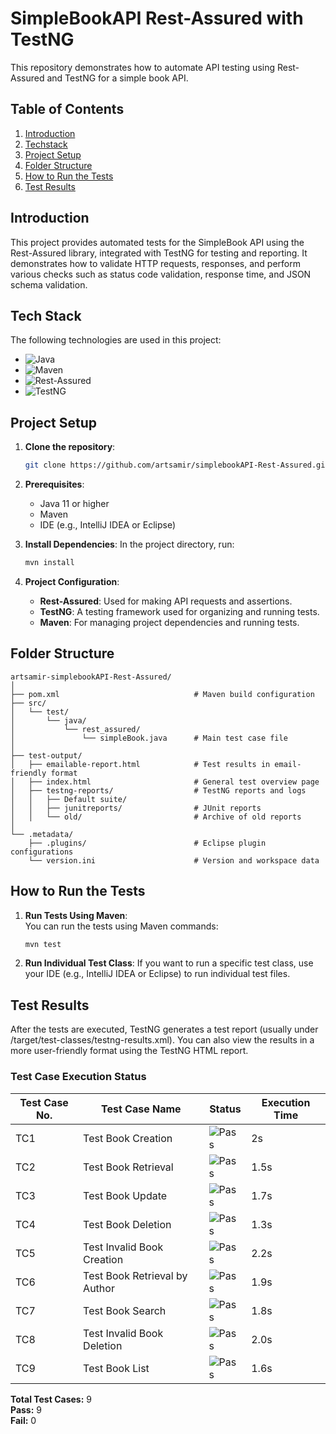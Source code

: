 # SimpleBookAPI Rest-Assured with TestNG

This repository demonstrates how to automate API testing using Rest-Assured and TestNG for a simple book API.

## Table of Contents
1. [Introduction](#introduction)
2. [Techstack](#Techstack)
3. [Project Setup](#project-setup)
4. [Folder Structure](#folder-structure)
5. [How to Run the Tests](#how-to-run-the-tests)
6. [Test Results](#test-results)


## Introduction

This project provides automated tests for the SimpleBook API using the Rest-Assured library, integrated with TestNG for testing and reporting. It demonstrates how to validate HTTP requests, responses, and perform various checks such as status code validation, response time, and JSON schema validation.

## Tech Stack

The following technologies are used in this project:

- ![Java](https://img.shields.io/badge/Java-11-blue?style=flat&logo=openjdk&logoColor=white)  
- ![Maven](https://img.shields.io/badge/Maven-3.8.4-c71a36?style=flat&logo=apache-maven&logoColor=white)  
- ![Rest-Assured](https://img.shields.io/badge/Rest--Assured-4.3.3-00b0b9?style=flat&logo=swagger&logoColor=white)  
- ![TestNG](https://img.shields.io/badge/TestNG-7.4.0-2e6a47?style=flat&logo=testng&logoColor=white)


## Project Setup

1. **Clone the repository**:
    ```bash
    git clone https://github.com/artsamir/simplebookAPI-Rest-Assured.git
    ```

2. **Prerequisites**:
    - Java 11 or higher
    - Maven
    - IDE (e.g., IntelliJ IDEA or Eclipse)

3. **Install Dependencies**:
    In the project directory, run:
    ```bash
    mvn install
    ```

4. **Project Configuration**:
    - **Rest-Assured**: Used for making API requests and assertions.
    - **TestNG**: A testing framework used for organizing and running tests.
    - **Maven**: For managing project dependencies and running tests.
  
## Folder Structure

```
artsamir-simplebookAPI-Rest-Assured/
│
├── pom.xml                              # Maven build configuration
├── src/
│   └── test/
│       └── java/
│           └── rest_assured/
│               └── simpleBook.java      # Main test case file
│
├── test-output/
│   ├── emailable-report.html            # Test results in email-friendly format
│   ├── index.html                       # General test overview page
│   ├── testng-reports/                  # TestNG reports and logs
│   │   ├── Default suite/
│   │   ├── junitreports/                # JUnit reports
│   │   └── old/                         # Archive of old reports
│
└── .metadata/
    ├── .plugins/                        # Eclipse plugin configurations
    └── version.ini                      # Version and workspace data
```
    

## How to Run the Tests

1. **Run Tests Using Maven**:  
   You can run the tests using Maven commands:
   ```bash
   mvn test
2. **Run Individual Test Class**:
   If you want to run a specific test class, use your IDE (e.g., IntelliJ IDEA or Eclipse) to run individual test files.

## Test Results
After the tests are executed, TestNG generates a test report (usually under /target/test-classes/testng-results.xml). You can also view the results in a more user-friendly format using the TestNG HTML report.

### Test Case Execution Status

| Test Case No. | Test Case Name    | Status | Execution Time |
|---------------|-------------------|--------|----------------|
| TC1           | Test Book Creation| ![Pass](https://img.shields.io/badge/Status-Pass-brightgreen) | 2s |
| TC2           | Test Book Retrieval| ![Pass](https://img.shields.io/badge/Status-Pass-brightgreen) | 1.5s |
| TC3           | Test Book Update   | ![Pass](https://img.shields.io/badge/Status-Pass-brightgreen) | 1.7s |
| TC4           | Test Book Deletion | ![Pass](https://img.shields.io/badge/Status-Pass-brightgreen) | 1.3s |
| TC5           | Test Invalid Book Creation| ![Pass](https://img.shields.io/badge/Status-Pass-brightgreen) | 2.2s |
| TC6           | Test Book Retrieval by Author| ![Pass](https://img.shields.io/badge/Status-Pass-brightgreen) | 1.9s |
| TC7           | Test Book Search   | ![Pass](https://img.shields.io/badge/Status-Pass-brightgreen) | 1.8s |
| TC8           | Test Invalid Book Deletion| ![Pass](https://img.shields.io/badge/Status-Pass-brightgreen) | 2.0s |
| TC9           | Test Book List     | ![Pass](https://img.shields.io/badge/Status-Pass-brightgreen) | 1.6s |

**Total Test Cases:** 9  
**Pass:** 9  
**Fail:** 0

